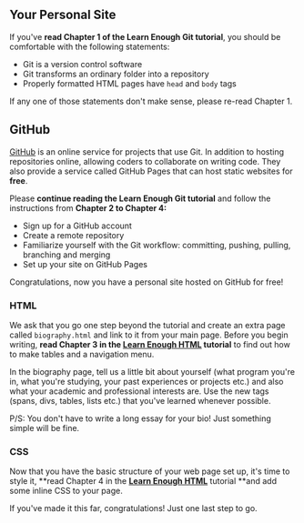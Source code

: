 ## Your Personal Site

If you've **read Chapter 1 of the Learn Enough Git tutorial**, you should be comfortable with the following statements:

* Git is a version control software
* Git transforms an ordinary folder into a repository
* Properly formatted HTML pages have `head` and `body` tags

If any one of those statements don't make sense, please re-read Chapter 1.

## GitHub

[GitHub](https://www.github.com) is an online service for projects that use Git. In addition to hosting repositories online, allowing coders to collaborate on writing code. They also provide a service called GitHub Pages that can host static websites for **free**.

Please **continue reading the Learn Enough Git tutorial** and follow the instructions from **Chapter 2 to Chapter 4:**

* Sign up for a GitHub account
* Create a remote repository
* Familiarize yourself with the Git workflow: committing, pushing, pulling, branching and merging
* Set up your site on GitHub Pages

Congratulations, now you have a personal site hosted on GitHub for free!

### HTML

We ask that you go one step beyond the tutorial and create an extra page called `biography.html` and link to it from your main page. Before you begin writing, **read Chapter 3 in the **[**Learn Enough HTML**](https://www.learnenough.com/html-tutorial)** tutorial** to find out how to make tables and a navigation menu.

In the biography page, tell us a little bit about yourself \(what program you're in, what you're studying, your past experiences or projects etc.\) and also what your academic and professional interests are. Use the new tags \(spans, divs, tables, lists etc.\) that you've learned whenever possible. 

P/S: You don't have to write a long essay for your bio! Just something simple will be fine.

### CSS

Now that you have the basic structure of your web page set up, it's time to style it, **read Chapter 4 in the **[**Learn Enough HTML**](https://www.learnenough.com/html-tutorial)** tutorial **and add some inline CSS to your page.

If you've made it this far, congratulations! Just one last step to go.

